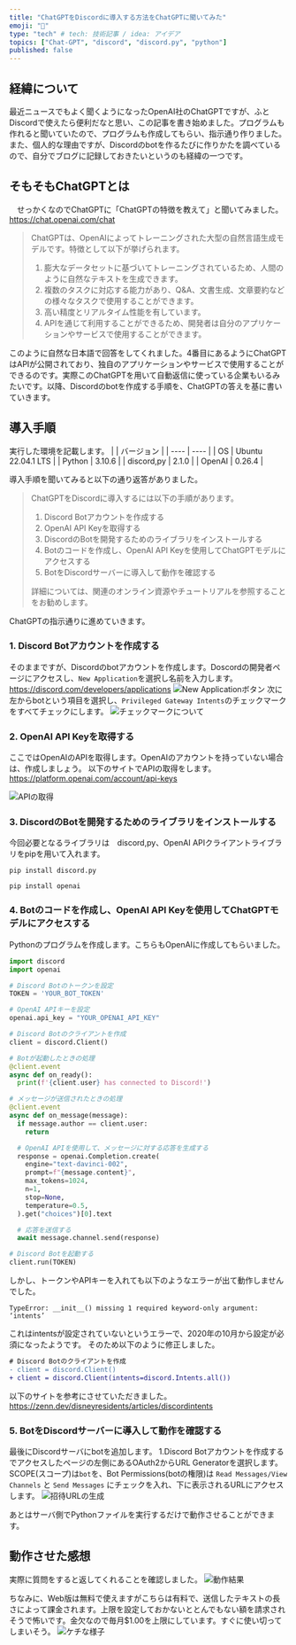 ```yaml
---
title: "ChatGPTをDiscordに導入する方法をChatGPTに聞いてみた"
emoji: "💬"
type: "tech" # tech: 技術記事 / idea: アイデア
topics: ["Chat-GPT", "discord", "discord.py", "python"]
published: false
---
```


## 経緯について
  最近ニュースでもよく聞くようになったOpenAI社のChatGPTですが、ふとDiscordで使えたら便利だなと思い、この記事を書き始めました。プログラムも作れると聞いていたので、プログラムも作成してもらい、指示通り作りました。また、個人的な理由ですが、Discordのbotを作るたびに作りかたを調べているので、自分でブログに記録しておきたいというのも経緯の一つです。

## そもそもChatGPTとは
　せっかくなのでChatGPTに「ChatGPTの特徴を教えて」と聞いてみました。
  https://chat.openai.com/chat

  > ChatGPTは、OpenAIによってトレーニングされた大型の自然言語生成モデルです。特徴として以下が挙げられます。
  > 1. 膨大なデータセットに基づいてトレーニングされているため、人間のように自然なテキストを生成できます。
  > 2. 複数のタスクに対応する能力があり、Q&A、文書生成、文章要約などの様々なタスクで使用することができます。
  > 3. 高い精度とリアルタイム性能を有しています。
  > 4. APIを通じて利用することができるため、開発者は自分のアプリケーションやサービスで使用することができます。
  
  このように自然な日本語で回答をしてくれました。4番目にあるようにChatGPTはAPIが公開されており、独自のアプリケーションやサービスで使用することができるのです。実際このChatGPTを用いて自動返信に使っている企業もいるみたいです。以降、Discordのbotを作成する手順を、ChatGPTの答えを基に書いていきます。

## 導入手順
  実行した環境を記載します。
  |  | バージョン |
  | ---- | ---- |
  | OS | Ubuntu 22.04.1 LTS |
  | Python | 3.10.6 |
  | discord,py | 2.1.0 |
  | OpenAI | 0.26.4 |

  
  導入手順を聞いてみると以下の通り返答がありました。
  > ChatGPTをDiscordに導入するには以下の手順があります。
  > 1. Discord Botアカウントを作成する
  > 2. OpenAI API Keyを取得する
  > 3. DiscordのBotを開発するためのライブラリをインストールする
  > 4. Botのコードを作成し、OpenAI API Keyを使用してChatGPTモデルにアクセスする
  > 5. BotをDiscordサーバーに導入して動作を確認する
  >
  > 詳細については、関連のオンライン資源やチュートリアルを参照することをお勧めします。

  ChatGPTの指示通りに進めていきます。

### 1. Discord Botアカウントを作成する
  そのままですが、Discordのbotアカウントを作成します。Doscordの開発者ページにアクセスし、`New Application`を選択し名前を入力します。
  https://discord.com/developers/applications
  ![New Applicationボタン](/images/discord-1.jpg)
  次に左からbotという項目を選択し、`Privileged Gateway Intents`のチェックマークをすべてチェックにします。
  ![チェックマークについて](/images/discord-2.jpg)

### 2. OpenAI API Keyを取得する
  ここではOpenAIのAPIを取得します。OpenAIのアカウントを持っていない場合は、作成しましょう。
  以下のサイトでAPIの取得をします。
  https://platform.openai.com/account/api-keys

  ![APIの取得](/images/discord-3.jpg)

### 3. DiscordのBotを開発するためのライブラリをインストールする
  今回必要となるライブラリは　discord,py、OpenAI APIクライアントライブラリをpipを用いて入れます。
  ```shell
  pip install discord.py
  ```
  ```shell
  pip install openai
  ```

### 4. Botのコードを作成し、OpenAI API Keyを使用してChatGPTモデルにアクセスする
  Pythonのプログラムを作成します。こちらもOpenAIに作成してもらいました。
  ```python :main.py
  import discord
  import openai

  # Discord Botのトークンを設定
  TOKEN = 'YOUR_BOT_TOKEN'

  # OpenAI APIキーを設定
  openai.api_key = "YOUR_OPENAI_API_KEY"

  # Discord Botのクライアントを作成
  client = discord.Client()

  # Botが起動したときの処理
  @client.event
  async def on_ready():
    print(f'{client.user} has connected to Discord!')

  # メッセージが送信されたときの処理
  @client.event
  async def on_message(message):
    if message.author == client.user:
      return

    # OpenAI APIを使用して、メッセージに対する応答を生成する
    response = openai.Completion.create(
      engine="text-davinci-002",
      prompt=f"{message.content}",
      max_tokens=1024,
      n=1,
      stop=None,
      temperature=0.5,
    ).get("choices")[0].text

    # 応答を送信する
    await message.channel.send(response)

  # Discord Botを起動する
  client.run(TOKEN)
  ```

  しかし、トークンやAPIキーを入れても以下のようなエラーが出て動作しませんでした。
  ```shell
  TypeError: __init__() missing 1 required keyword-only argument: ‘intents’
  ```

  これはintentsが設定されていないというエラーで、2020年の10月から設定が必須になったようです。
  そのため以下のように修正しました。
  ```diff python :main.py
  # Discord Botのクライアントを作成
  - client = discord.Client()
  + client = discord.Client(intents=discord.Intents.all())
  ```
  以下のサイトを参考にさせていただきました。
  https://zenn.dev/disneyresidents/articles/discordintents

### 5. BotをDiscordサーバーに導入して動作を確認する
  最後にDiscordサーバにbotを追加します。
  1.Discord Botアカウントを作成する　でアクセスしたページの左側にあるOAuth2からURL Generatorを選択します。SCOPE(スコープ)は`bot`を、Bot Permissions(botの権限)は `Read Messages/View Channels` と `Send Messages` にチェックを入れ、下に表示されるURLにアクセスします。
  ![招待URLの生成](/images/discord-4.jpg)

  あとはサーバ側でPythonファイルを実行するだけで動作させることができます。

## 動作させた感想
  実際に質問をすると返してくれることを確認しました。
  ![動作結果](/images/discord-5.jpg)

  ちなみに、Web版は無料で使えますがこちらは有料で、送信したテキストの長さによって課金されます。上限を設定しておかないととんでもない額を請求されそうで怖いです。金欠なので毎月$1.00を上限にしています。すぐに使い切ってしまいそう。
  ![ケチな様子](/images/discord-6.jpg)